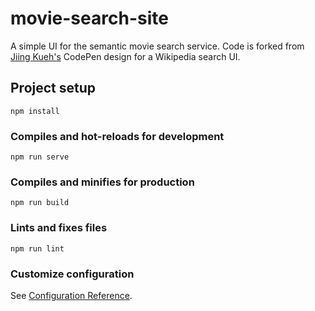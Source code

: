 # movie-search-site

A simple UI for the semantic movie search service. Code is forked from [Jiing Kueh's](https://codepen.io/jhkueh) CodePen design for a Wikipedia search UI. 

## Project setup
```
npm install
```

### Compiles and hot-reloads for development
```
npm run serve
```

### Compiles and minifies for production
```
npm run build
```

### Lints and fixes files
```
npm run lint
```

### Customize configuration
See [Configuration Reference](https://cli.vuejs.org/config/).

